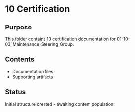 # 10 Certification

## Purpose
This folder contains 10 certification documentation for 01-10-03_Maintenance_Steering_Group.

## Contents
- Documentation files
- Supporting artifacts

## Status
Initial structure created - awaiting content population.
